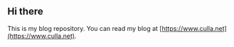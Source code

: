## Hi there
This is my blog repository. You can read my blog at [https://www.culla.net](https://www.culla.net).
